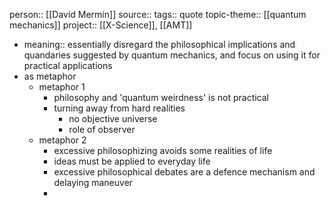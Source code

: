 person:: [[David Mermin]] 
source::
tags:: quote
topic-theme:: [[quantum mechanics]]
project:: [[X-Science]], [[AMT]]

- meaning:: essentially disregard the philosophical implications and quandaries suggested by quantum mechanics, and focus on using it for practical applications
- as metaphor
	- metaphor 1
		- philosophy and 'quantum weirdness' is not practical
		- turning away from hard realities
			- no objective universe
			- role of observer
	- metaphor 2
		- excessive philosophizing avoids some realities of life
		- ideas must be applied to everyday life
		- excessive philosophical debates are a defence mechanism and delaying maneuver
		-